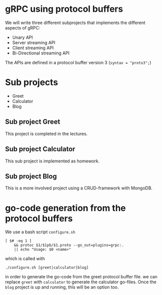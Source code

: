 # gRPC using protocol buffers

We will write three different subprojects that implements the different aspects of gRPC:
* Unary API
* Server streaming API
* Client streaming API
* Bi-Directional streaming API

The APIs are defined in a protocol buffer version 3 (```syntax = "proto3";```)

# Sub projects
* Greet
* Calculator
* Blog


## Sub project Greet
This project is completed in the lectures.

## Sub project Calculator
This sub project is implemented as homework.

## Sub project Blog
This is a more involved project using a CRUD-framework with MongoDB.

# go-code generation from the protocol buffers
We use a bash script ```configure.sh```
```
[ $# -eq 1 ]
    && protoc $1/$1pb/$1.proto --go_out=plugins=grpc:.
    || echo "Usage: $0 <name>"
```
which is called with 
```
./configure.sh [greet|calculator|blog]
```
in order to generate the go-code from the greet protocol buffer file.
we can replace ```greet``` with ```calculator``` to generate the calculator go-files. Once the ```blog``` project is up and running, this will be an option too.
